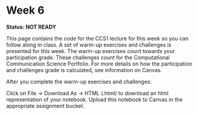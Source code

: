 # Week 6

**Status: NOT READY**

This page contains the code for the CCS1 lecture for this week so you can follow along in class. A set of warm-up exercises and challenges is presented for this week. The warm-up exercises count towards your participation grade. These challenges count for the Computational Communication Science Portfolio. For more details on how the participation and challenges grade is calculated, see information on Canvas.

After you complete the warm-up exercises and challenges:

Click on File -> Download As -> HTML (.html) to download an html representation of your notebook. Upload this notebook to Canvas in the appropriate assignment bucket. 
